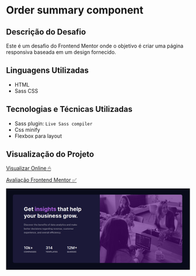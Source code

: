 # Order summary component

## Descrição do Desafio

Este é um desafio do Frontend Mentor onde o objetivo é criar uma página responsiva baseada em um design fornecido.

## Linguagens Utilizadas

- HTML
- Sass CSS

## Tecnologias e Técnicas Utilizadas

- Sass plugin: `Live Sass compiler`
- Css minify
- Flexbox para layout

## Visualização do Projeto

[Visualizar Online 🖱](https://lucasjcfreire.github.io/challenges/frontend-mentor/01-newbie/stats-preview-card-component-main/)

[Avaliação Frontend Mentor ✅]()

![Visualização do Projeto](./src/images/preview.png)
